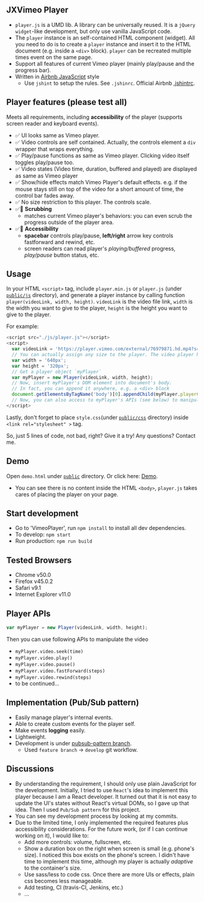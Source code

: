 ## JXVimeo Player
* `player.js` is a UMD lib. A library can be universally reused. It is a `jQuery widget`-like development, but only use vanilla JavaScript code.
* The `player` instance is an self-contained HTML component (widget). All you need to do is to create a `player` instance and insert it to the HTML document (e.g. inside a `<div>` block). `player` can be recreated multiple times event on the same page.
* Support all features of current Vimeo player (mainly play/pause and the progress bar).
* Written in [Airbnb JavaScript](https://github.com/airbnb/javascript) style
  * Use `jshint` to setup the rules. See `.jshinrc`. Official Airbnb [.jshintrc](https://github.com/airbnb/javascript/blob/master/linters/.jshintrc).

## Player features (please test all)
Meets all requirements, including **accessibility** of the player (supports screen reader and keyboard events).
* :white_check_mark: UI looks same as Vimeo player.
* :white_check_mark: Video controls are self contained. Actually, the controls element a `div` wrapper that wraps everything.
* :white_check_mark: Play/pause functions as same as Vimeo player. Clicking video itself toggles play/pause too.
* :white_check_mark: Video states (Video time, duration, buffered and played) are displayed as same as Vimeo player
* :white_check_mark: Show/hide effects match Vimeo Player's default effects. e.g. if the mouse stays still on top of the video for a short amount of time, the control bar fades away.
* :white_check_mark: No size restriction to this player. The controls scale.
* :white_check_mark::tada: **Scrubbing**
  * matches current Vimeo player's behaviors: you can even scrub the progress outside of the player area.
* :white_check_mark::tada: **Accessibility**
  * __spacebar__ controls play/pause, __left/right__ arrow key controls fastforward and rewind, etc.
  * screen readers can read player's _playing/buffered_ progress, _play/pause_ button status, etc.

## Usage
In your HTML `<script>` tag, include `player.min.js` or `player.js` (under [`public/js`](https://github.com/jyxia/JXVimeo/tree/master/public) directory), and generate a player instance by calling function `player(videoLink, width, height)`. `videoLink` is the video file link, `width` is the width you want to give to the player, `height` is the height you want to give to the player.

For example:
```javascript
<script src="./js/player.js"></script>
<script>
  var videoLink = 'https://player.vimeo.com/external/76979871.hd.mp4?s=700bf8f30f8f8114cc372e94c4156aaf&profile_id=113';
  // You can actually assign any size to the player. The video player has a responsive design.
  var width = '640px';
  var height = '320px';
  // Get a player object `myPlayer`
  var myPlayer = new Player(videoLink, width, height);
  // Now, insert myPlayer's DOM element into document's body.
  // In fact, you can append it anywhere, e.g. a <div> block
  document.getElementsByTagName('body')[0].appendChild(myPlayer.playerContainer);
  // Now, you can also access to myPlayer's APIs (see below) to manipulate the video, e.g. myPlayer.play()
</script>
```

Lastly, don't forget to place `style.css`(under [`public/css`](https://github.com/jyxia/JXVimeo/tree/master/public) directory) inside `<link rel="stylesheet" >` tag.

So, just 5 lines of code, not bad, right? Give it a try! Any questions? Contact me.

## Demo
Open `demo.html` under [`public`](https://github.com/jyxia/JXVimeo/tree/master/public) directory. Or click here: [Demo](http://xiajinyue.info/JXVimeo/demo.html).
* You can see there is no content inside the HTML `<body>`, `player.js` takes cares of placing the player on your page.   

## Start development
* Go to 'VimeoPlayer', run `npm install` to install all dev dependencies.
* To develop: `npm start`  
* Run production: `npm run build`

## Tested Browsers
* Chrome v50.0
* Firefox v45.0.2
* Safari v9.1
* Internet Explorer v11.0

## Player APIs
```javascript
var myPlayer = new Player(videoLink, width, height);
```
Then you can use following APIs to manipulate the video

* `myPlayer.video.seek(time)`
* `myPlayer.video.play()`
* `myPlayer.video.pause()`
* `myPlayer.video.fastForward(steps)`
* `myPlayer.video.rewind(steps)`
* to be continued...

## Implementation (Pub/Sub pattern)
* Easily manage player's internal events.
* Able to create custom events for the player self.
* Make events **logging** easily.
* Lightweight.
* Development is under [pubsub-pattern branch](https://github.com/jyxia/JXVimeo/tree/pubsub-pattern).
  * Used `feature branch` -> `develop` git workflow.

## Discussions
* By understanding the requirement, I should only use plain JavaScript for the development. Initially, I tried to use `React`'s idea to implement this player because I am a React developer. It turned out that it is not easy to update the UI's states without React's virtual DOMs, so I gave up that idea. Then I used `Pub/Sub pattern` for this project.
* You can see my development process by looking at my commits.
* Due to the limited time, I only implemented the required features plus accessibility considerations. For the future work, (or if I can continue working on it), I would like to:
  * Add more controls: volume, fullscreen, etc.
  * Show a duration box on the right when screen is small (e.g. phone's size). I noticed this box exists on the phone's screen. I didn't have time to implement this time, although my player is actually *adaptive* to the container's size.
  * Use sass/less to code css. Once there are more UIs or effects, plain css becomes less manageable.
  * Add testing, CI (travis-CI, Jenkins, etc.)
  * ...
